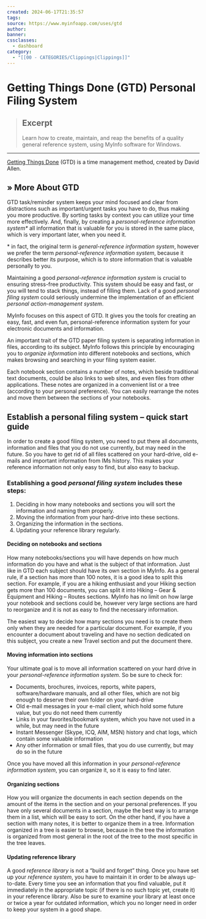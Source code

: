 ```yaml
---
created: 2024-06-17T21:35:57
tags: 
source: https://www.myinfoapp.com/uses/gtd
author: 
banner: 
cssclasses:
  - dashboard
category:
  - "[[00 - CATEGORIES/Clippings|Clippings]]"
---
```


# Getting Things Done (GTD) Personal Filing System

> ## Excerpt
> Learn how to create, maintain, and reap the benefits of a quality general reference system, using MyInfo software for Windows.

---
[Getting Things Done](https://gettingthingsdone.com/what-is-gtd/) (GTD) is a time management method, created by David Allen.

## » More About GTD

GTD task/reminder system keeps your mind focused and clear from distractions such as important/urgent tasks you have to do, thus making you more productive. By sorting tasks by context you can utilize your time more effectively. And, finally, by creating a *personal-reference information system\** all information that is valuable for you is stored in the same place, which is very important later, when you need it.

\* in fact, the original term is *general-reference information system*, however we prefer the term *personal-reference information system*, because it describes better its purpose, which is to store information that is valuable personally to you.

Maintaining a good *personal-reference information system* is crucial to ensuring stress-free productivity. This system should be easy and fast, or you will tend to stack things, instead of filling them. Lack of a good *personal filing system* could seriously undermine the implementation of an efficient *personal action-management system*.

MyInfo focuses on this aspect of GTD. It gives you the tools for creating an easy, fast, and even fun, personal-reference information system for your electronic documents and information.

An important trait of the GTD paper filing system is separating information in files, according to its subject. MyInfo follows this principle by encouraging you to *organize information* into different notebooks and sections, which makes browsing and searching in your filing system easier.

Each notebook section contains a number of notes, which beside traditional text documents, could be also links to web sites, and even files from other applications. These notes are organized in a convenient list or a tree (according to your personal preference). You can easily rearrange the notes and move them between the sections of your notebooks.

## Establish a personal filing system – quick start guide

In order to create a good filing system, you need to put there all documents, information and files that you do not use currently, but may need in the future. So you have to get rid of all files scattered on your hard-drive, old e-mails and important information from IMs history. This makes your reference information not only easy to find, but also easy to backup.

### Establishing a good *personal filing system* includes these steps:

1.  Deciding in how many notebooks and sections you will sort the information and naming them properly.
2.  Moving the information from your hard-drive into these sections.
3.  Organizing the information in the sections.
4.  Updating your reference library regularly.

#### Deciding on notebooks and sections

How many notebooks/sections you will have depends on how much information do you have and what is the subject of that information. Just like in GTD each subject should have its own section in MyInfo. As a general rule, if a section has more than 100 notes, it is a good idea to split this section. For example, if you are a hiking enthusiast and your Hiking section gets more than 100 documents, you can split it into Hiking – Gear & Equipment and Hiking – Routes sections. MyInfo has no limit on how large your notebook and sections could be, however very large sections are hard to reorganize and it is not as easy to find the necessary information.

The easiest way to decide how many sections you need is to create them only when they are needed for a particular document. For example, if you encounter a document about traveling and have no section dedicated on this subject, you create a new Travel section and put the document there.

#### Moving information into sections

Your ultimate goal is to move all information scattered on your hard drive in your *personal-reference information system*. So be sure to check for:

-   Documents, brochures, invoices, reports, white papers, software/hardware manuals, and all other files, which are not big enough to deserve their own folder on your hard-drive
-   Old e-mail messages in your e-mail client, which hold some future value, but you do not need them currently
-   Links in your favorites/bookmark system, which you have not used in a while, but may need in the future
-   Instant Messenger (Skype, ICQ, AIM, MSN) history and chat logs, which contain some valuable information
-   Any other information or small files, that you do use currently, but may do so in the future

Once you have moved all this information in your *personal-reference information system*, you can organize it, so it is easy to find later.

#### Organizing sections

How you will organize the documents in each section depends on the amount of the items in the section and on your personal preferences. If you have only several documents in a section, maybe the best way is to arrange them in a list, which will be easy to sort. On the other hand, if you have a section with many notes, it is better to organize them in a tree. Information organized in a tree is easier to browse, because in the tree the information is organized from most general in the root of the tree to the most specific in the tree leaves.

#### Updating reference library

A good *reference library* is not a “build and forget” thing. Once you have set up your *reference system*, you have to maintain it in order to be always up-to-date. Every time you see an information that you find valuable, put it immediately in the appropriate topic (if there is no such topic yet, create it) in your reference library. Also be sure to examine your library at least once or twice a year for outdated information, which you no longer need in order to keep your system in a good shape.

